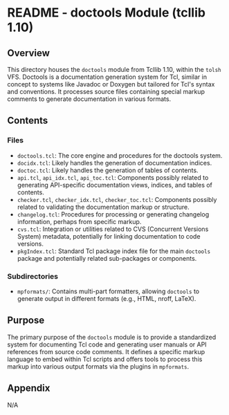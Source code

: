 # README - doctools Module (tcllib 1.10)

## Overview

This directory houses the `doctools` module from Tcllib 1.10, within the `tolsh` VFS. Doctools is a documentation generation system for Tcl, similar in concept to systems like Javadoc or Doxygen but tailored for Tcl's syntax and conventions. It processes source files containing special markup comments to generate documentation in various formats.

## Contents

### Files

- `doctools.tcl`: The core engine and procedures for the doctools system.
- `docidx.tcl`: Likely handles the generation of documentation indices.
- `doctoc.tcl`: Likely handles the generation of tables of contents.
- `api.tcl`, `api_idx.tcl`, `api_toc.tcl`: Components possibly related to generating API-specific documentation views, indices, and tables of contents.
- `checker.tcl`, `checker_idx.tcl`, `checker_toc.tcl`: Components possibly related to validating the documentation markup or structure.
- `changelog.tcl`: Procedures for processing or generating changelog information, perhaps from specific markup.
- `cvs.tcl`: Integration or utilities related to CVS (Concurrent Versions System) metadata, potentially for linking documentation to code versions.
- `pkgIndex.tcl`: Standard Tcl package index file for the main `doctools` package and potentially related sub-packages or components.

### Subdirectories

- `mpformats/`: Contains multi-part formatters, allowing `doctools` to generate output in different formats (e.g., HTML, nroff, LaTeX).

## Purpose

The primary purpose of the `doctools` module is to provide a standardized system for documenting Tcl code and generating user manuals or API references from source code comments. It defines a specific markup language to embed within Tcl scripts and offers tools to process this markup into various output formats via the plugins in `mpformats`.

## Appendix

N/A 